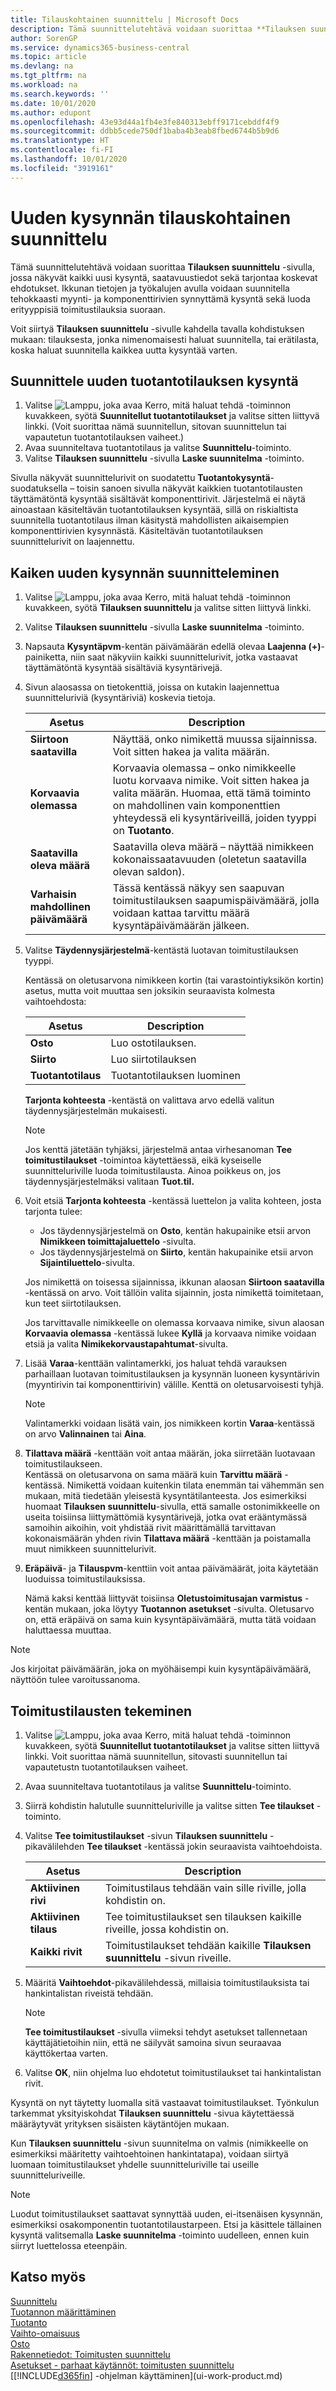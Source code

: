 ```yaml
---
title: Tilauskohtainen suunnittelu | Microsoft Docs
description: Tämä suunnittelutehtävä voidaan suorittaa **Tilauksen suunnittelu** -sivulla, jossa näkyvät kaikki uusi kysyntä, saatavuustiedot sekä tarjontaa koskevat ehdotukset. Ikkunan tietojen ja työkalujen avulla voidaan suunnitella tehokkaasti myynti- ja komponenttirivien synnyttämä kysyntä sekä luoda erityyppisiä toimitustilauksia suoraan.
author: SorenGP
ms.service: dynamics365-business-central
ms.topic: article
ms.devlang: na
ms.tgt_pltfrm: na
ms.workload: na
ms.search.keywords: ''
ms.date: 10/01/2020
ms.author: edupont
ms.openlocfilehash: 43e93d44a1fb4e3fe840313ebff9171cebddf4f9
ms.sourcegitcommit: ddbb5cede750df1baba4b3eab8fbed6744b5b9d6
ms.translationtype: HT
ms.contentlocale: fi-FI
ms.lasthandoff: 10/01/2020
ms.locfileid: "3919161"
---
```

# <a name="plan-for-new-demand-order-by-order"></a>Uuden kysynnän tilauskohtainen suunnittelu
Tämä suunnittelutehtävä voidaan suorittaa **Tilauksen suunnittelu** -sivulla, jossa näkyvät kaikki uusi kysyntä, saatavuustiedot sekä tarjontaa koskevat ehdotukset. Ikkunan tietojen ja työkalujen avulla voidaan suunnitella tehokkaasti myynti- ja komponenttirivien synnyttämä kysyntä sekä luoda erityyppisiä toimitustilauksia suoraan.  

Voit siirtyä **Tilauksen suunnittelu** -sivulle kahdella tavalla kohdistuksen mukaan: tilauksesta, jonka nimenomaisesti haluat suunnitella, tai erätilasta, koska haluat suunnitella kaikkea uutta kysyntää varten.  


## <a name="to-plan-for-new-production-order-demand"></a>Suunnittele uuden tuotantotilauksen kysyntä  
1.  Valitse ![Lamppu, joka avaa Kerro, mitä haluat tehdä -toiminnon](media/ui-search/search_small.png "Kerro, mitä haluat tehdä") kuvakkeen, syötä **Suunnitellut tuotantotilaukset** ja valitse sitten liittyvä linkki. (Voit suorittaa nämä suunnitellun, sitovan suunnittelun tai vapautetun tuotantotilauksen vaiheet.)
2.  Avaa suunniteltava tuotantotilaus ja valitse **Suunnittelu**-toiminto.  
3.  Valitse **Tilauksen suunnittelu** -sivulla **Laske suunnitelma** -toiminto.  

Sivulla näkyvät suunnittelurivit on suodatettu **Tuotantokysyntä**-suodatuksella – toisin sanoen sivulla näkyvät kaikkien tuotantotilausten täyttämätöntä kysyntää sisältävät komponenttirivit. Järjestelmä ei näytä ainoastaan käsiteltävän tuotantotilauksen kysyntää, sillä on riskialtista suunnitella tuotantotilaus ilman käsitystä mahdollisten aikaisempien komponenttirivien kysynnästä. Käsiteltävän tuotantotilauksen suunnittelurivit on laajennettu.  

## <a name="to-plan-for-any-new-demand"></a>Kaiken uuden kysynnän suunnitteleminen  
1. Valitse ![Lamppu, joka avaa Kerro, mitä haluat tehdä -toiminnon](media/ui-search/search_small.png "Kerro, mitä haluat tehdä") kuvakkeen, syötä **Tilauksen suunnittelu** ja valitse sitten liittyvä linkki.  
2.  Valitse **Tilauksen suunnittelu** -sivulla **Laske suunnitelma** -toiminto.
3.  Napsauta **Kysyntäpvm**-kentän päivämäärän edellä olevaa **Laajenna (+)**-painiketta, niin saat näkyviin kaikki suunnittelurivit, jotka vastaavat täyttämätöntä kysyntää sisältäviä kysyntärivejä.  
4.  Sivun alaosassa on tietokenttiä, joissa on kutakin laajennettua suunnitteluriviä (kysyntäriviä) koskevia tietoja.  

    |Asetus|Description|  
    |----------------------------------|---------------------------------------|  
    |**Siirtoon saatavilla**|Näyttää, onko nimikettä muussa sijainnissa. Voit sitten hakea ja valita määrän.|  
    |**Korvaavia olemassa**|Korvaavia olemassa – onko nimikkeelle luotu korvaava nimike. Voit sitten hakea ja valita määrän. Huomaa, että tämä toiminto on mahdollinen vain komponenttien yhteydessä eli kysyntäriveillä, joiden tyyppi on **Tuotanto**.|  
    |**Saatavilla oleva määrä**|Saatavilla oleva määrä – näyttää nimikkeen kokonaissaatavuuden (oletetun saatavilla olevan saldon).|  
    |**Varhaisin mahdollinen päivämäärä**|Tässä kentässä näkyy sen saapuvan toimitustilauksen saapumispäivämäärä, jolla voidaan kattaa tarvittu määrä kysyntäpäivämäärän jälkeen.|  

5.  Valitse **Täydennysjärjestelmä**-kentästä luotavan toimitustilauksen tyyppi.  

    Kentässä on oletusarvona nimikkeen kortin (tai varastointiyksikön kortin) asetus, mutta voit muuttaa sen joksikin seuraavista kolmesta vaihtoehdosta:  

    |Asetus|Description|  
    |----------------------------------|---------------------------------------|  
    |**Osto**|Luo ostotilauksen.|  
    |**Siirto**|Luo siirtotilauksen|  
    |**Tuotantotilaus**|Tuotantotilauksen luominen|  

    **Tarjonta kohteesta** -kentästä on valittava arvo edellä valitun täydennysjärjestelmän mukaisesti.  

    > [!NOTE]  
    >  Jos kenttä jätetään tyhjäksi, järjestelmä antaa virhesanoman **Tee toimitustilaukset** -toimintoa käytettäessä, eikä kyseiselle suunnitteluriville luoda toimitustilausta. Ainoa poikkeus on, jos täydennysjärjestelmäksi valitaan **Tuot.til.**  

6.  Voit etsiä **Tarjonta kohteesta** -kentässä luettelon ja valita kohteen, josta tarjonta tulee:  

    - Jos täydennysjärjestelmä on **Osto**, kentän hakupainike etsii arvon **Nimikkeen toimittajaluettelo** -sivulta.  
    - Jos täydennysjärjestelmä on **Siirto**, kentän hakupainike etsii arvon **Sijaintiluettelo**-sivulta.  

    Jos nimikettä on toisessa sijainnissa, ikkunan alaosan **Siirtoon saatavilla** -kentässä on arvo. Voit tällöin valita sijainnin, josta nimikettä toimitetaan, kun teet siirtotilauksen.  

    Jos tarvittavalle nimikkeelle on olemassa korvaava nimike, sivun alaosan **Korvaavia olemassa** -kentässä lukee **Kyllä** ja korvaava nimike voidaan etsiä ja valita **Nimikekorvaustapahtumat**-sivulta.  

7.  Lisää **Varaa**-kenttään valintamerkki, jos haluat tehdä varauksen parhaillaan luotavan toimitustilauksen ja kysynnän luoneen kysyntärivin (myyntirivin tai komponenttirivin) välille. Kenttä on oletusarvoisesti tyhjä.  

    > [!NOTE]  
    >  Valintamerkki voidaan lisätä vain, jos nimikkeen kortin **Varaa**-kentässä on arvo **Valinnainen** tai **Aina**.  

8.  **Tilattava määrä** -kenttään voit antaa määrän, joka siirretään luotavaan toimitustilaukseen.   
    Kentässä on oletusarvona on sama määrä kuin **Tarvittu määrä** -kentässä. Nimikettä voidaan kuitenkin tilata enemmän tai vähemmän sen mukaan, mitä tiedetään yleisestä kysyntätilanteesta. Jos esimerkiksi huomaat **Tilauksen suunnittelu**-sivulla, että samalle ostonimikkeelle on useita toisiinsa liittymättömiä kysyntärivejä, jotka ovat erääntymässä samoihin aikoihin, voit yhdistää rivit määrittämällä tarvittavan kokonaismäärän yhden rivin **Tilattava määrä** -kenttään ja poistamalla muut nimikkeen suunnittelurivit.  

9.  **Eräpäivä**- ja **Tilauspvm**-kenttiin voit antaa päivämäärät, joita käytetään luoduissa toimitustilauksissa.  

    Nämä kaksi kenttää liittyvät toisiinsa **Oletustoimitusajan varmistus** -kentän mukaan, joka löytyy **Tuotannon asetukset** -sivulta. Oletusarvo on, että eräpäivä on sama kuin kysyntäpäivämäärä, mutta tätä voidaan haluttaessa muuttaa.  

> [!NOTE]  
>   Jos kirjoitat päivämäärän, joka on myöhäisempi kuin kysyntäpäivämäärä, näyttöön tulee varoitussanoma.  

## <a name="to-make-supply-orders"></a>Toimitustilausten tekeminen  
1.  Valitse ![Lamppu, joka avaa Kerro, mitä haluat tehdä -toiminnon](media/ui-search/search_small.png "Kerro, mitä haluat tehdä") kuvakkeen, syötä **Suunnitellut tuotantotilaukset** ja valitse sitten liittyvä linkki. Voit suorittaa nämä suunnitellun, sitovasti suunnitellun tai vapautetustn tuotantotilauksen vaiheet.  
2.  Avaa suunniteltava tuotantotilaus ja valitse **Suunnittelu**-toiminto.  
3.  Siirrä kohdistin halutulle suunnitteluriville ja valitse sitten **Tee tilaukset** -toiminto.  
4.  Valitse **Tee toimitustilaukset** -sivun **Tilauksen suunnittelu** -pikavälilehden **Tee tilaukset** -kentässä jokin seuraavista vaihtoehdoista.  

    |Asetus|Description|  
    |----------------------------------|---------------------------------------|  
    |**Aktiivinen rivi**|Toimitustilaus tehdään vain sille riville, jolla kohdistin on.|  
    |**Aktiivinen tilaus**|Tee toimitustilaukset sen tilauksen kaikille riveille, jossa kohdistin on.|  
    |**Kaikki rivit**|Toimitustilaukset tehdään kaikille **Tilauksen suunnittelu** -sivun riveille.|  

5.  Määritä **Vaihtoehdot**-pikavälilehdessä, millaisia toimitustilauksista tai hankintalistan riveistä tehdään.  

    > [!NOTE]  
    >  **Tee toimitustilaukset** -sivulla viimeksi tehdyt asetukset tallennetaan käyttäjätietoihin niin, että ne säilyvät samoina sivun seuraavaa käyttökertaa varten.  

6.  Valitse **OK**, niin ohjelma luo ehdotetut toimitustilaukset tai hankintalistan rivit.  

Kysyntä on nyt täytetty luomalla sitä vastaavat toimitustilaukset. Työnkulun tarkemmat yksityiskohdat **Tilauksen suunnittelu** -sivua käytettäessä määräytyvät yrityksen sisäisten käytäntöjen mukaan.  

Kun **Tilauksen suunnittelu** -sivun suunnitelma on valmis (nimikkeelle on esimerkiksi määritetty vaihtoehtoinen hankintatapa), voidaan siirtyä luomaan toimitustilaukset yhdelle suunnitteluriville tai useille suunnitteluriveille.  

> [!NOTE]  
>  Luodut toimitustilaukset saattavat synnyttää uuden, ei-itsenäisen kysynnän, esimerkiksi osakomponentin tuotantotilaustarpeen. Etsi ja käsittele tällainen kysyntä valitsemalla **Laske suunnitelma** -toiminto uudelleen, ennen kuin siirryt luettelossa eteenpäin.  

## <a name="see-also"></a>Katso myös  
[Suunnittelu](production-planning.md)  
[Tuotannon määrittäminen](production-configure-production-processes.md)  
[Tuotanto](production-manage-manufacturing.md)    
[Vaihto-omaisuus](inventory-manage-inventory.md)  
[Osto](purchasing-manage-purchasing.md)  
[Rakennetiedot: Toimitusten suunnittelu](design-details-supply-planning.md)   
[Asetukset - parhaat käytännöt: toimitusten suunnittelu](setup-best-practices-supply-planning.md)  
[[!INCLUDE[d365fin](includes/d365fin_md.md)] -ohjelman käyttäminen](ui-work-product.md)
